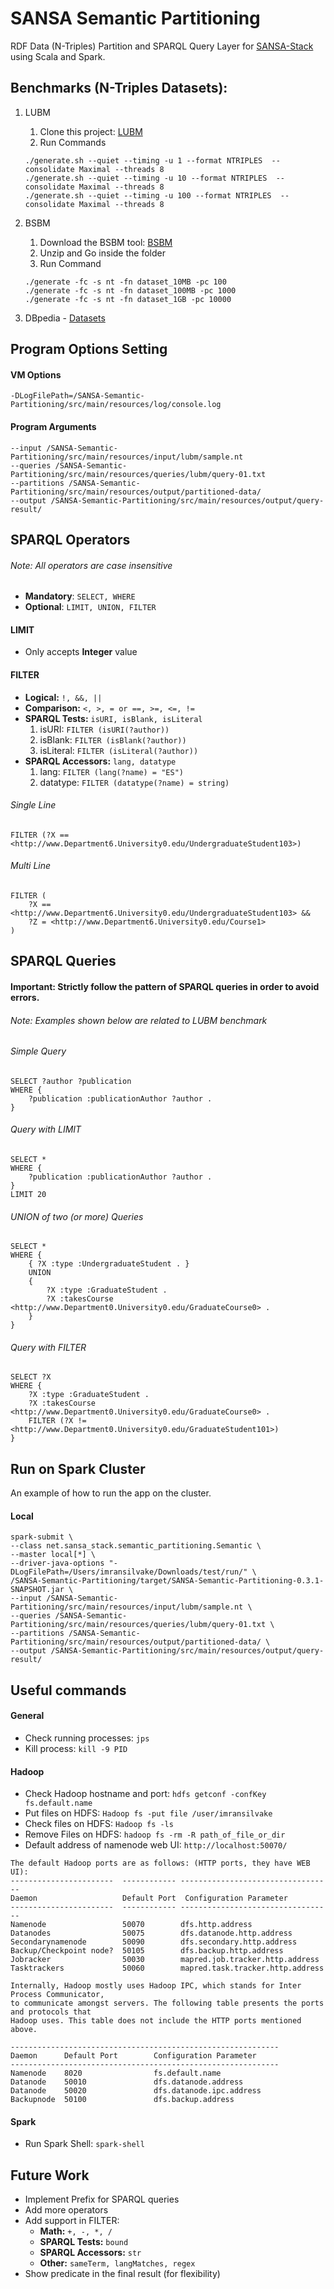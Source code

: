 # SANSA Semantic Partitioning
RDF Data (N-Triples) Partition and SPARQL Query Layer for [SANSA-Stack](https://github.com/SANSA-Stack) using Scala and Spark.


##  Benchmarks (N-Triples Datasets): 

1. LUBM
    1. Clone this project: [LUBM](https://github.com/rvesse/lubm-uba)
    2. Run Commands
    ```
    ./generate.sh --quiet --timing -u 1 --format NTRIPLES  --consolidate Maximal --threads 8
    ./generate.sh --quiet --timing -u 10 --format NTRIPLES  --consolidate Maximal --threads 8
    ./generate.sh --quiet --timing -u 100 --format NTRIPLES  --consolidate Maximal --threads 8
    ```

2. BSBM
    1. Download the BSBM tool: [BSBM](https://sourceforge.net/projects/bsbmtools/files/bsbmtools/bsbmtools-0.2/bsbmtools-v0.2.zip/download)
    2. Unzip and Go inside the folder
    3. Run Command
    ```
    ./generate -fc -s nt -fn dataset_10MB -pc 100
    ./generate -fc -s nt -fn dataset_100MB -pc 1000
    ./generate -fc -s nt -fn dataset_1GB -pc 10000
    ```
3. DBpedia - [Datasets](http://benchmark.dbpedia.org/)


## Program Options Setting

#### VM Options
```
-DLogFilePath=/SANSA-Semantic-Partitioning/src/main/resources/log/console.log
```

#### Program Arguments
```
--input /SANSA-Semantic-Partitioning/src/main/resources/input/lubm/sample.nt
--queries /SANSA-Semantic-Partitioning/src/main/resources/queries/lubm/query-01.txt
--partitions /SANSA-Semantic-Partitioning/src/main/resources/output/partitioned-data/
--output /SANSA-Semantic-Partitioning/src/main/resources/output/query-result/
```


## SPARQL Operators
###### Note: All operators are case insensitive
 - **Mandatory**: ```SELECT, WHERE```
 - **Optional**: ```LIMIT, UNION, FILTER```

#### LIMIT
 - Only accepts **Integer** value

#### FILTER
 - **Logical:** ```!, &&, ||```
 - **Comparison:** ```<, >, = or ==, >=, <=, !=```
 - **SPARQL Tests:** ```isURI, isBlank, isLiteral```
    1. isURI: ```FILTER (isURI(?author))```
    2. isBlank: ```FILTER (isBlank(?author))```
    3. isLiteral: ```FILTER (isLiteral(?author))```
 - **SPARQL Accessors:** ```lang, datatype```
    1. lang: ```FILTER (lang(?name) = "ES")```
    2. datatype: ```FILTER (datatype(?name) = string)```

###### Single Line
```    
FILTER (?X == <http://www.Department6.University0.edu/UndergraduateStudent103>)
```
    
###### Multi Line
```    
FILTER (
    ?X == <http://www.Department6.University0.edu/UndergraduateStudent103> &&
    ?Z = <http://www.Department6.University0.edu/Course1>
)
```


## SPARQL Queries
#### Important: Strictly follow the pattern of SPARQL queries in order to avoid errors.
###### Note: Examples shown below are related to LUBM benchmark


###### Simple Query
```
SELECT ?author ?publication
WHERE {
	?publication :publicationAuthor ?author .
}
```

###### Query with LIMIT
```
SELECT *
WHERE {
	?publication :publicationAuthor ?author .
}
LIMIT 20
```

###### UNION of two (or more) Queries
```
SELECT *
WHERE {
    { ?X :type :UndergraduateStudent . }
    UNION
    {
        ?X :type :GraduateStudent .
        ?X :takesCourse <http://www.Department0.University0.edu/GraduateCourse0> .
    }
}
```

###### Query with FILTER
```
SELECT ?X
WHERE {
    ?X :type :GraduateStudent .
    ?X :takesCourse <http://www.Department0.University0.edu/GraduateCourse0> .
    FILTER (?X != <http://www.Department0.University0.edu/GraduateStudent101>)
}
```


## Run on Spark Cluster
An example of how to run the app on the cluster.

#### Local
```
spark-submit \
--class net.sansa_stack.semantic_partitioning.Semantic \
--master local[*] \
--driver-java-options "-DLogFilePath=/Users/imransilvake/Downloads/test/run/" \
/SANSA-Semantic-Partitioning/target/SANSA-Semantic-Partitioning-0.3.1-SNAPSHOT.jar \
--input /SANSA-Semantic-Partitioning/src/main/resources/input/lubm/sample.nt \
--queries /SANSA-Semantic-Partitioning/src/main/resources/queries/lubm/query-01.txt \
--partitions /SANSA-Semantic-Partitioning/src/main/resources/output/partitioned-data/ \
--output /SANSA-Semantic-Partitioning/src/main/resources/output/query-result/
```

## Useful commands

#### General
- Check running processes: `jps`
- Kill process: `kill -9 PID`

#### Hadoop
- Check Hadoop hostname and port: `hdfs getconf -confKey fs.default.name`
- Put files on HDFS: `Hadoop fs -put file /user/imransilvake`
- Check files on HDFS: `Hadoop fs -ls`
- Remove Files on HDFS: `hadoop fs -rm -R path_of_file_or_dir`
- Default address of namenode web UI: `http://localhost:50070/`

```
The default Hadoop ports are as follows: (HTTP ports, they have WEB UI):
-----------------------  ------------ ----------------------------------
Daemon                   Default Port  Configuration Parameter
-----------------------  ------------ ----------------------------------
Namenode                 50070        dfs.http.address
Datanodes                50075        dfs.datanode.http.address
Secondarynamenode        50090        dfs.secondary.http.address
Backup/Checkpoint node?  50105        dfs.backup.http.address
Jobracker                50030        mapred.job.tracker.http.address
Tasktrackers             50060        mapred.task.tracker.http.address
```

```
Internally, Hadoop mostly uses Hadoop IPC, which stands for Inter Process Communicator, 
to communicate amongst servers. The following table presents the ports and protocols that 
Hadoop uses. This table does not include the HTTP ports mentioned above.

------------------------------------------------------------
Daemon      Default Port        Configuration Parameter     
------------------------------------------------------------
Namenode    8020                fs.default.name         
Datanode    50010               dfs.datanode.address        
Datanode    50020               dfs.datanode.ipc.address                                    
Backupnode  50100               dfs.backup.address
```

#### Spark
- Run Spark Shell: `spark-shell`


## Future Work
 - Implement Prefix for SPARQL queries
 - Add more operators
 - Add support in FILTER: 
    - **Math:** ```+, -, *, /```
    - **SPARQL Tests:** ```bound```
    - **SPARQL Accessors:** ```str```
    - **Other:** ```sameTerm, langMatches, regex```
 - Show predicate in the final result (for flexibility)
